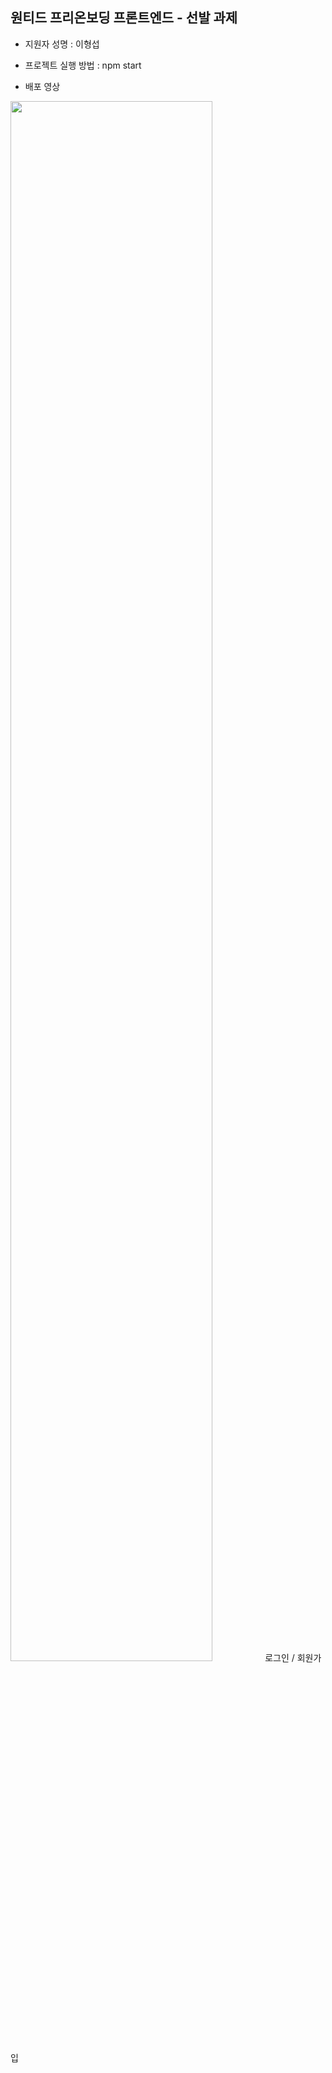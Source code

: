 ## 원티드 프리온보딩 프론트엔드 - 선발 과제

- 지원자 성명 : 이형섭

- 프로젝트 실행 방법 : npm start

- 배포 영상
<div>
  <img width="80%" src="https://github.com/vennydev/wanted-pre-onboarding-frontend/assets/105115805/40701a7e-26fa-4570-9413-a837c515d42e"/>
  <span>로그인 / 회원가입</span>
</div>

